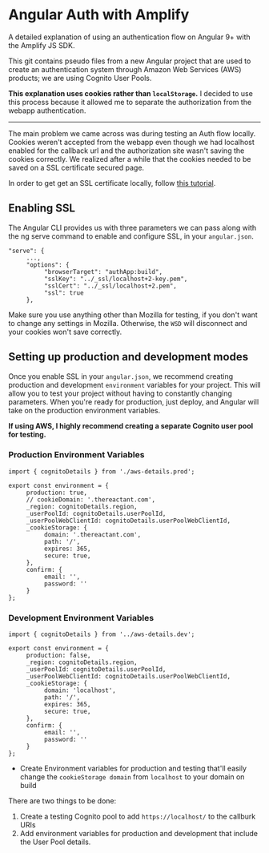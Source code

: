 # Angular Auth with Amplify
A detailed explanation of using an authentication flow on Angular 9+ with the Amplify JS SDK.

This git contains pseudo files from a new Angular project that are used to create an authentication system through Amazon Web Services (AWS) products; we are using Cognito User Pools. 

**This explanation uses cookies rather than `localStorage`.** I decided to use this process because it allowed me to separate the authorization from the webapp authentication.  

--------

The main problem we came across was during testing an Auth flow locally. Cookies weren't accepted from the webapp even though we had localhost enabled for the callback url and the authorization site wasn't saving the cookies correctly. We realized after a while that the cookies needed to be saved on a SSL certificate secured page.

In order to get get an SSL certificate locally, follow [this tutorial](https://gist.github.com/cecilemuller/9492b848eb8fe46d462abeb26656c4f8).

## Enabling SSL
The Angular CLI provides us with three parameters we can pass along with the ng serve command to enable and configure SSL, in your `angular.json`.
```
"serve": {
     ...,
     "options": {
          "browserTarget": "authApp:build",
          "sslKey": "../_ssl/localhost+2-key.pem",
          "sslCert": "../_ssl/localhost+2.pem",
          "ssl": true
     },
```
Make sure you use anything other than Mozilla for testing, if you don't want to change any settings in Mozilla. Otherwise, the `WSD` will disconnect and your cookies won't save correctly.

## Setting up production and development modes
Once you enable SSL in your `angular.json`, we recommend creating production and development `environment` variables for your project. This will allow you to test your project without having to constantly changing parameters. When you're ready for production, just deploy, and Angular will take on the production environment variables.

**If using AWS, I highly recommend creating a separate Cognito user pool for testing.**

### Production Environment Variables
```
import { cognitoDetails } from './aws-details.prod';

export const environment = {
     production: true,
     // cookieDomain: '.thereactant.com',
     _region: cognitoDetails.region,
     _userPoolId: cognitoDetails.userPoolId,
     _userPoolWebClientId: cognitoDetails.userPoolWebClientId,
     _cookieStorage: {
          domain: '.thereactant.com',
          path: '/',
          expires: 365,
          secure: true,
     },
     confirm: {
          email: '',
          password: ''
     }
};
```

### Development Environment Variables
```
import { cognitoDetails } from '../aws-details.dev';

export const environment = {
     production: false,
     _region: cognitoDetails.region,
     _userPoolId: cognitoDetails.userPoolId,
     _userPoolWebClientId: cognitoDetails.userPoolWebClientId,
     _cookieStorage: {
          domain: 'localhost',
          path: '/',
          expires: 365,
          secure: true,
     },
     confirm: {
          email: '',
          password: ''
     }
};
```

* Create Environment variables for production and testing that'll easily change the `cookieStorage domain` from `localhost` to your domain on build


There are two things to be done:
1. Create a testing Cognito pool to add `https://localhost/` to the callburk URIs
2. Add environment variables for production and development that include the User Pool details.
